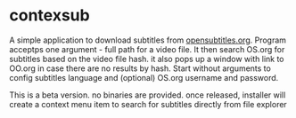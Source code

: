 # contexsub
A simple application to download subtitles from <a href="http://www.opensubtitles.org">opensubtitles.org</a>.
Program acceptps one argument - full path for a video file.
It then search OS.org for subtitles based on the video file hash. it also pops up a window with link to OO.org in case there are no results by hash.
Start without arguments to config subtitles language and (optional) OS.org username and password.

This is a beta version. no binaries are provided. once released, installer will create a context menu item to search for subtitles directly from file explorer
